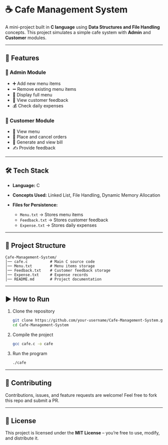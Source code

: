 # ☕ Cafe Management System

A mini-project built in **C language** using **Data Structures and File Handling** concepts.
This project simulates a simple cafe system with **Admin** and **Customer** modules.

---

## 🚀 Features

### 🔑 Admin Module

* ➕ Add new menu items
* ➖ Remove existing menu items
* 📜 Display full menu
* 📝 View customer feedback
* 💰 Check daily expenses

### 👤 Customer Module

* 📖 View menu
* 🛒 Place and cancel orders
* 🧾 Generate and view bill
* ✍️ Provide feedback

---

## 🛠️ Tech Stack

* **Language:** C
* **Concepts Used:** Linked List, File Handling, Dynamic Memory Allocation
* **Files for Persistence:**

  * `Menu.txt` → Stores menu items
  * `Feedback.txt` → Stores customer feedback
  * `Expense.txt` → Stores daily expenses

---

## 📂 Project Structure

```
Cafe-Management-System/
│── cafe.c          # Main C source code  
│── Menu.txt        # Menu items storage  
│── Feedback.txt    # Customer feedback storage  
│── Expense.txt     # Expense records  
│── README.md       # Project documentation  
```

---

## ▶️ How to Run

1. Clone the repository

   ```bash
   git clone https://github.com/your-username/Cafe-Management-System.git
   cd Cafe-Management-System
   ```

2. Compile the project

   ```bash
   gcc cafe.c -o cafe
   ```

3. Run the program

   ```bash
   ./cafe
   ```

---
## 🤝 Contributing

Contributions, issues, and feature requests are welcome!
Feel free to fork this repo and submit a PR.

---

## 📜 License

This project is licensed under the **MIT License** – you’re free to use, modify, and distribute it. 

